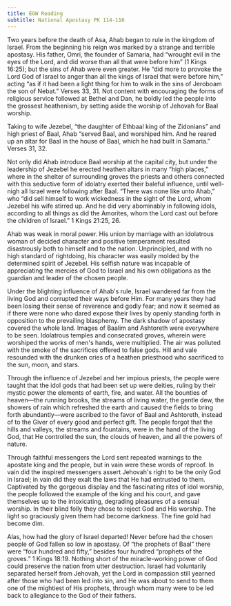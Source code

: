 ```yaml
---
title: EGW Reading
subtitle: National Apostasy PK 114-116
---
```


Two years before the death of Asa, Ahab began to rule in the kingdom of Israel. From the beginning his reign was marked by a strange and terrible apostasy. His father, Omri, the founder of Samaria, had “wrought evil in the eyes of the Lord, and did worse than all that were before him” (1 Kings 16:25); but the sins of Ahab were even greater. He “did more to provoke the Lord God of Israel to anger than all the kings of Israel that were before him,” acting “as if it had been a light thing for him to walk in the sins of Jeroboam the son of Nebat.” Verses 33, 31. Not content with encouraging the forms of religious service followed at Bethel and Dan, he boldly led the people into the grossest heathenism, by setting aside the worship of Jehovah for Baal worship.

Taking to wife Jezebel, “the daughter of Ethbaal king of the Zidonians” and high priest of Baal, Ahab “served Baal, and worshiped him. And he reared up an altar for Baal in the house of Baal, which he had built in Samaria.” Verses 31, 32.

Not only did Ahab introduce Baal worship at the capital city, but under the leadership of Jezebel he erected heathen altars in many “high places,” where in the shelter of surrounding groves the priests and others connected with this seductive form of idolatry exerted their baleful influence, until well-nigh all Israel were following after Baal. “There was none like unto Ahab,” who “did sell himself to work wickedness in the sight of the Lord, whom Jezebel his wife stirred up. And he did very abominably in following idols, according to all things as did the Amorites, whom the Lord cast out before the children of Israel.” 1 Kings 21:25, 26.

Ahab was weak in moral power. His union by marriage with an idolatrous woman of decided character and positive temperament resulted disastrously both to himself and to the nation. Unprincipled, and with no high standard of rightdoing, his character was easily molded by the determined spirit of Jezebel. His selfish nature was incapable of appreciating the mercies of God to Israel and his own obligations as the guardian and leader of the chosen people.

Under the blighting influence of Ahab's rule, Israel wandered far from the living God and corrupted their ways before Him. For many years they had been losing their sense of reverence and godly fear; and now it seemed as if there were none who dared expose their lives by openly standing forth in opposition to the prevailing blasphemy. The dark shadow of apostasy covered the whole land. Images of Baalim and Ashtoreth were everywhere to be seen. Idolatrous temples and consecrated groves, wherein were worshiped the works of men's hands, were multiplied. The air was polluted with the smoke of the sacrifices offered to false gods. Hill and vale resounded with the drunken cries of a heathen priesthood who sacrificed to the sun, moon, and stars.

Through the influence of Jezebel and her impious priests, the people were taught that the idol gods that had been set up were deities, ruling by their mystic power the elements of earth, fire, and water. All the bounties of heaven—the running brooks, the streams of living water, the gentle dew, the showers of rain which refreshed the earth and caused the fields to bring forth abundantly—were ascribed to the favor of Baal and Ashtoreth, instead of to the Giver of every good and perfect gift. The people forgot that the hills and valleys, the streams and fountains, were in the hand of the living God, that He controlled the sun, the clouds of heaven, and all the powers of nature.

Through faithful messengers the Lord sent repeated warnings to the apostate king and the people, but in vain were these words of reproof. In vain did the inspired messengers assert Jehovah's right to be the only God in Israel; in vain did they exalt the laws that He had entrusted to them. Captivated by the gorgeous display and the fascinating rites of idol worship, the people followed the example of the king and his court, and gave themselves up to the intoxicating, degrading pleasures of a sensual worship. In their blind folly they chose to reject God and His worship. The light so graciously given them had become darkness. The fine gold had become dim.

Alas, how had the glory of Israel departed! Never before had the chosen people of God fallen so low in apostasy. Of “the prophets of Baal” there were “four hundred and fifty,” besides four hundred “prophets of the groves.” 1 Kings 18:19. Nothing short of the miracle-working power of God could preserve the nation from utter destruction. Israel had voluntarily separated herself from Jehovah, yet the Lord in compassion still yearned after those who had been led into sin, and He was about to send to them one of the mightiest of His prophets, through whom many were to be led back to allegiance to the God of their fathers.